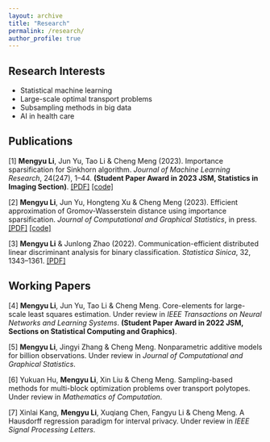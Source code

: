 ```yaml
---
layout: archive
title: "Research"
permalink: /research/
author_profile: true
---
```


Research Interests
------
* Statistical machine learning
* Large-scale optimal transport problems
* Subsampling methods in big data
* AI in health care

Publications
------
[1] **Mengyu Li**, Jun Yu, Tao Li & Cheng Meng (2023). Importance sparsification for Sinkhorn algorithm. *Journal of Machine Learning Research*, 24(247), 1–44. 
**(Student Paper Award in 2023 JSM, Statistics in Imaging Section)**.
[[PDF]](https://www.jmlr.org/papers/volume24/22-1311/22-1311.pdf) [[code]](https://github.com/Mengyu8042/Spar-Sink)

[2] **Mengyu Li**, Jun Yu, Hongteng Xu & Cheng Meng (2023). Efficient approximation of Gromov-Wasserstein distance using importance sparsification. *Journal of Computational and Graphical Statistics*, in press.
[[PDF]](https://arxiv.org/pdf/2205.13573.pdf) [[code]](https://github.com/Mengyu8042/Spar-GW)

[3] **Mengyu Li** & Junlong Zhao (2022). Communication-efficient distributed linear discriminant analysis for binary classification. *Statistica Sinica*, 32, 1343–1361.
[[PDF]](https://www3.stat.sinica.edu.tw/statistica/oldpdf/A32n308.pdf)

Working Papers
------
[4] **Mengyu Li**, Jun Yu, Tao Li & Cheng Meng. Core-elements for large-scale least squares estimation. Under review in *IEEE Transactions on Neural Networks and Learning Systems*. 
**(Student Paper Award in 2022 JSM, Sections on Statistical Computing and Graphics)**.

[5] **Mengyu Li**, Jingyi Zhang & Cheng Meng. Nonparametric additive models for billion observations. Under review in *Journal of Computational and Graphical Statistics*.

[6] Yukuan Hu, **Mengyu Li**, Xin Liu & Cheng Meng. Sampling-based methods for multi-block optimization problems over transport polytopes. Under review in *Mathematics of Computation*.

[7] Xinlai Kang, **Mengyu Li**, Xuqiang Chen, Fangyu Li & Cheng Meng. A Hausdorff regression paradigm for interval privacy. Under review in *IEEE Signal Processing Letters*.
